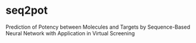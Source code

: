 # seq2pot
Prediction of Potency between Molecules and Targets by Sequence-Based Neural Network with Application in Virtual Screening
